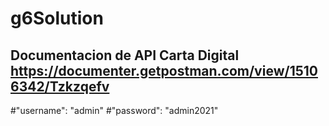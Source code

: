 # g6Solution

## Documentacion de API Carta Digital  https://documenter.getpostman.com/view/15106342/Tzkzqefv

#"username": "admin"
#"password": "admin2021"
